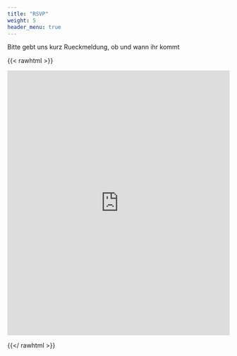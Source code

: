 ```yaml
---
title: "RSVP"
weight: 5
header_menu: true
---
```


Bitte gebt uns kurz Rueckmeldung, ob und wann ihr kommt

{{< rawhtml >}}

<iframe src="https://docs.google.com/forms/d/e/1FAIpQLSfk0tQD7IGgG6cKjDutzV8IwQOhL_HRPjqh3iMvt_VZpPBc4Q/viewform?embedded=true"
  height="600"
  frameborder="0" style="width: 100%;"
  marginheight="0" marginwidth="0">
  Wird geladen…
</iframe>

{{</ rawhtml >}}
